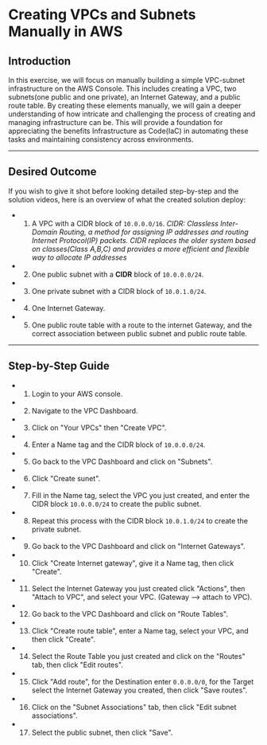 # Creating VPCs and Subnets Manually in AWS 

## Introduction 

In this exercise, we will focus on manually building a simple VPC-subnet infrastructure on the AWS Console. 
This includes creating a VPC, two subnets(one public and one private), an Internet Gateway, and a public route table. 
By creating these elements manually, we will gain a deeper understanding of how intricate and challenging the process of creating and managing infrastructure can be.  This will provide a foundation for appreciating the benefits Infrastructure as Code(IaC) in automating these tasks and maintaining consistency across environments. 

--- 

## Desired Outcome 
If you wish to give it shot before looking detailed step-by-step and the solution videos, here is an overview of what the created solution deploy: 

* 1. A VPC with a CIDR block of `10.0.0.0/16`. 
    _CIDR: Classless Inter-Domain Routing, a method for assigning IP addresses and routing Internet Protocol(IP) packets. CIDR replaces the older system based on classes(Class A,B,C) and provides a more efficient and flexible way to allocate IP addresses_
* 2. One public subnet with a **CIDR** block of `10.0.0.0/24`.
* 3. One private subnet with a CIDR block of `10.0.1.0/24`.
* 4. One Internet Gateway.
* 5. One public route table with a route to the internet Gateway, and the correct association between public subnet and public route table. 

--- 

## Step-by-Step Guide 
* 1. Login to your AWS console.
* 2. Navigate to the VPC Dashboard.
* 3. Click on "Your VPCs" then "Create VPC".
* 4. Enter a Name tag and the CIDR block of `10.0.0.0/24`.
* 5. Go back to the VPC Dashboard and click on "Subnets".
* 6. Click "Create sunet".
* 7. Fill in the Name tag, select the VPC you just created, and enter the CIDR block `10.0.0.0/24` to create the public subnet. 
* 8. Repeat this process with the CIDR block `10.0.1.0/24` to create the private subnet. 
* 9. Go back to the VPC Dashboard and click on "Internet Gateways".
* 10. Click "Create Internet gateway", give it a Name tag, then click "Create".
* 11. Select the Internet Gateway you just created click "Actions", then "Attach to VPC", and select your VPC. (Gateway --> attach to VPC). 
* 12. Go back to the VPC Dashboard and click on "Route Tables".
* 13. Click "Create route table", enter a Name tag, select your VPC, and then click "Create". 
* 14. Select the Route Table you just created and click on the "Routes" tab, then click "Edit routes".
* 15. Click "Add route", for the Destination enter `0.0.0.0/0`, for the Target select the Internet Gateway you created, then click "Save routes". 
* 16. Click on the "Subnet Associations" tab, then click "Edit subnet associations".
* 17. Select the public subnet, then click "Save". 